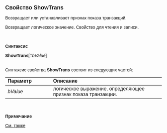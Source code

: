 <html>
<head>
<title>ShowTrans</title>
</head>

<body>

<p><strong><font size="4" face="Arial">Свойство ShowTrans</font></strong></p>

<p><font face="Arial">Возвращает или устанавливает признак показа 
транзакций.</font></p>

<p><font face="Arial">Возвращает логическое значение. Свойство для 
чтения и записи.</font></p>

<p class="label">&nbsp;</p>

<p class="label"><font face="Arial"><b>Синтаксис</b></font></p>

<p><font face="Arial"><strong>ShowTrans</strong>[=<em>bValue</em>]&nbsp;&nbsp;&nbsp;&nbsp;&nbsp;&nbsp;&nbsp;&nbsp;&nbsp;&nbsp;&nbsp;&nbsp;&nbsp;&nbsp;&nbsp;&nbsp;&nbsp;&nbsp;&nbsp;&nbsp;&nbsp;&nbsp;&nbsp;&nbsp;&nbsp;&nbsp;&nbsp;&nbsp;&nbsp;&nbsp;&nbsp;&nbsp;&nbsp;&nbsp;&nbsp;&nbsp;&nbsp;&nbsp;&nbsp;&nbsp;&nbsp;&nbsp;&nbsp;&nbsp;&nbsp;&nbsp;&nbsp;&nbsp;&nbsp;&nbsp;&nbsp;&nbsp;&nbsp;&nbsp;&nbsp;&nbsp;&nbsp;&nbsp;&nbsp;&nbsp;&nbsp;&nbsp;&nbsp;&nbsp;&nbsp;&nbsp;&nbsp;&nbsp;&nbsp;&nbsp;&nbsp;&nbsp;&nbsp;&nbsp;&nbsp;&nbsp;&nbsp;&nbsp;&nbsp;&nbsp;&nbsp;&nbsp;&nbsp;&nbsp;&nbsp;&nbsp;&nbsp;&nbsp;&nbsp;&nbsp;&nbsp;&nbsp;&nbsp;&nbsp;&nbsp;&nbsp;&nbsp;&nbsp;&nbsp;&nbsp;&nbsp;&nbsp;&nbsp;&nbsp;&nbsp;&nbsp;&nbsp;&nbsp;&nbsp;&nbsp;&nbsp;&nbsp;&nbsp;&nbsp;&nbsp;&nbsp;&nbsp;
</font></p>

<p><font face="Arial">Синтаксис свойства <strong>ShowTrans</strong>
состоит из следующих частей:</font></p>

<table border="1" cellPadding="5" cols="2" frame="below" rules="rows">
<TBODY>
  <tr vAlign="top">
    <td class="label" width="29%"><font face="Arial"><b>Параметр</b></font></td>
    <td class="label" width="71%"><font face="Arial"><strong>Описание</strong></font></td>
  </tr>
  <tr>
    <td width="29%"><font face="Arial"><em>bValue</em></font></td>
    <td width="71%"><font face="Arial">логическое выражение, 
	определяющее признак показа транзакции.</font></td>
  </tr>
</table>

<p class="label">&nbsp;</p>

<p class="label"><b><font face="Arial">Примечание &nbsp;</font></b></p>

<p class="label"><a href="../../AsAccounting/FactHeader.html"><font face="Arial">
См. также</font></a></p>
</body>
</html>
